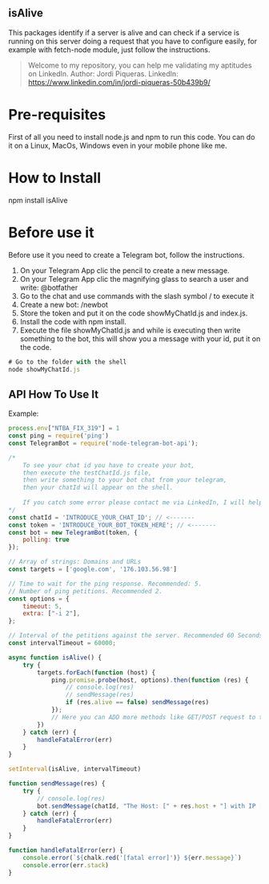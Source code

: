 ## isAlive
This packages identify if a server is alive and can check if a service is running on this server doing a request that you have to configure easily, for example with fetch-node module, just follow the instructions.

> Welcome to my repository, you can help me validating my aptitudes on LinkedIn.
Author: Jordi Piqueras.
LinkedIn: https://www.linkedin.com/in/jordi-piqueras-50b439b9/

# Pre-requisites
First of all you need to install node.js and npm to run this code. You can do it on a Linux, MacOs, Windows even in your mobile phone like me.

# How to Install
npm install isAlive

# Before use it
Before use it you need to create a Telegram bot, follow the instructions.

1. On your Telegram App clic the pencil to create a new message.
2. On your Telegram App clic the magnifying glass to search a user and write: @botfather
3. Go to the chat and use commands with the slash symbol / to execute it
4. Create a new bot: /newbot 
5. Store the token and put it on the code showMyChatId.js and index.js.
6. Install the code with npm install.
7. Execute the file showMyChatId.js and while is executing then write something to the bot, this will show you a message with your id, put it on the code.
```js
# Go to the folder with the shell
node showMyChatId.js
```

## API How To Use It

Example: 
```js
process.env["NTBA_FIX_319"] = 1
const ping = require('ping')
const TelegramBot = require('node-telegram-bot-api');

/* 
    To see your chat id you have to create your bot, 
    then execute the testChatId.js file, 
    then write something to your bot chat from your telegram, 
    then your chatId will appear on the shell.
    
    If you catch some error please contact me via LinkedIn, I will help you.
*/
const chatId = 'INTRODUCE_YOUR_CHAT_ID'; // <------- 
const token = 'INTRODUCE_YOUR_BOT_TOKEN_HERE'; // <------- 
const bot = new TelegramBot(token, {
    polling: true
});

// Array of strings: Domains and URLs
const targets = ['google.com', '176.103.56.98']

// Time to wait for the ping response. Recommended: 5.
// Number of ping petitions. Recommended 2.
const options = {
    timeout: 5, 
    extra: ["-i 2"], 
};

// Interval of the petitions against the server. Recommended 60 Seconds, don't be banned, remember that some firewalls block this type of ICMP request.
const intervalTimeout = 60000; 

async function isAlive() {
    try {
        targets.forEach(function (host) {
            ping.promise.probe(host, options).then(function (res) {
                // console.log(res)
                // sendMessage(res)
                if (res.alive == false) sendMessage(res)
            });
            // Here you can ADD more methods like GET/POST request to test your service using fetch-node
        })
    } catch (err) {
        handleFatalError(err)
    }
}

setInterval(isAlive, intervalTimeout)

function sendMessage(res) {
    try {
        // console.log(res)
        bot.sendMessage(chatId, "The Host: [" + res.host + "] with IP [" + res.numeric_host + "] is NOT Alive.")
    } catch (err) {
        handleFatalError(err)
    }
}

function handleFatalError(err) {
    console.error(`${chalk.red('[fatal error]')} ${err.message}`)
    console.error(err.stack)
}
```
